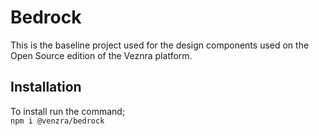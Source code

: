 # Bedrock

This is the baseline project used for the design components used on the Open Source edition of the Veznra platform.

## Installation

To install run the command;  
`npm i @venzra/bedrock`
